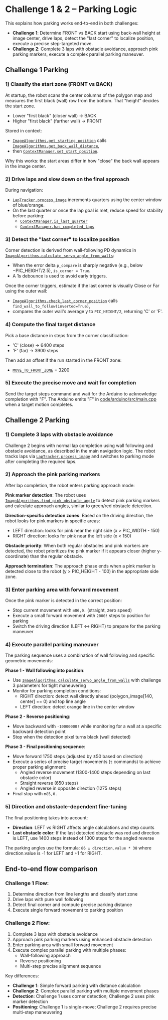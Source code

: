 # Challenge 1 & 2 – Parking Logic

This explains how parking works end-to-end in both challenges:
- **Challenge 1**: Determine FRONT vs BACK start using back-wall height at image center, drive laps, detect the "last corner" to localize position, execute a precise step-targeted move.
- **Challenge 2**: Complete 3 laps with obstacle avoidance, approach pink parking markers, execute a complex parallel parking maneuver.

## Challenge 1 Parking

### 1) Classify the start zone (FRONT vs BACK)

At startup, the robot scans the center columns of the polygon map and measures the first black (wall) row from the bottom. That "height" decides the start zone.

- Lower "first black" (closer wall) → BACK
- Higher "first black" (farther wall) → FRONT

Stored in context:
- [`ImageAlgorithms.get_starting_position`](code/XX_2025_package/classes/image_algoriths.py) calls [`ImageAlgorithms.get_back_wall_distance`](code/XX_2025_package/classes/image_algoriths.py),
- then [`ContextManager.set_start_position`](code/XX_2025_package/classes/context_manager.py).

Why this works: the start areas differ in how "close" the back wall appears in the image center.

### 2) Drive laps and slow down on the final approach

During navigation:
- [`LapTracker.process_image`](code/XX_2025_package/classes/lap_tracker.py) increments quarters using the center window of blue/orange.
- On the last quarter or once the lap goal is met, reduce speed for stability before parking:
  - [`ContextManager.is_last_quarter`](code/XX_2025_package/classes/context_manager.py)
  - [`ContextManager.has_completed_laps`](code/XX_2025_package/classes/context_manager.py)

### 3) Detect the "last corner" to localize position

Corner detection is derived from wall-following PD dynamics in
[`ImageAlgorithms.calculate_servo_angle_from_walls`](code/XX_2025_package/classes/image_algoriths.py):
- When the error delta `p_compare` is sharply negative (e.g., below −PIC_HEIGHT/2.5), `is_corner = True`.
- A 1s debounce is used to avoid early triggers.

Once the corner triggers, estimate if the last corner is visually Close or Far using the outer wall:
- [`ImageAlgorithms.check_last_corner_position`](code/XX_2025_package/classes/image_algoriths.py) calls `find_wall_to_follow(inverted=True)`,
- compares the outer wall's average y to `PIC_HEIGHT/2`, returning 'C' or 'F'.

### 4) Compute the final target distance

Pick a base distance in steps from the corner classification:
- 'C' (close) → 6400 steps
- 'F' (far)  → 3900 steps

Then add an offset if the run started in the FRONT zone:
- [`MOVE_TO_FRONT_ZONE`](code/XX_2025_package/main.py) = 3200

### 5) Execute the precise move and wait for completion

Send the target steps command and wait for the Arduino to acknowledge completion with "F".
The Arduino emits "F" in [code/arduino/src/main.cpp](code/arduino/src/main.cpp) when a target motion completes.

## Challenge 2 Parking

### 1) Complete 3 laps with obstacle avoidance

Challenge 2 begins with normal lap completion using wall following and obstacle avoidance, as described in the main navigation logic. The robot tracks laps via [`LapTracker.process_image`](code/XX_2025_package/classes/lap_tracker.py) and switches to parking mode after completing the required laps.

### 2) Approach the pink parking markers

After lap completion, the robot enters parking approach mode:

**Pink marker detection**: The robot uses [`ImageAlgorithms.find_pink_obstacle_angle`](code/XX_2025_package/classes/image_algoriths.py) to detect pink parking markers and calculate approach angles, similar to green/red obstacle detection.

**Direction-specific detection zones**: Based on the driving direction, the robot looks for pink markers in specific areas:
- LEFT direction: looks for pink near the right side (x > PIC_WIDTH - 150)
- RIGHT direction: looks for pink near the left side (x < 150)

**Obstacle priority**: When both regular obstacles and pink markers are detected, the robot prioritizes the pink marker if it appears closer (higher y-coordinate) than the regular obstacle.

**Approach termination**: The approach phase ends when a pink marker is detected close to the robot (y > PIC_HEIGHT - 100) in the appropriate side zone.

### 3) Enter parking area with forward movement

Once the pink marker is detected in the correct position:
- Stop current movement with `m86,0.` (straight, zero speed)
- Execute a small forward movement with `2000!` steps to position for parking
- Switch the driving direction (LEFT ↔ RIGHT) to prepare for the parking maneuver

### 4) Execute parallel parking maneuver

The parking sequence uses a combination of wall following and specific geometric movements:

**Phase 1 - Wall following into position**:
- Use [`ImageAlgorithms.calculate_servo_angle_from_walls`](code/XX_2025_package/classes/image_algoriths.py) with challenge 3 parameters for tight maneuvering
- Monitor for parking completion conditions:
  - RIGHT direction: detect wall directly ahead (polygon_image[140, center] == 0) and top line angle
  - LEFT direction: detect orange line in the center window

**Phase 2 - Reverse positioning**:
- Move backward with `-10000000!` while monitoring for a wall at a specific backward detection point
- Stop when the detection pixel turns black (wall detected)

**Phase 3 - Final positioning sequence**:
- Move forward 1750 steps (adjusted by ±50 based on direction)
- Execute a series of precise target movements (`t` commands) to achieve proper parking alignment:
  - Angled reverse movement (1300-1400 steps depending on last obstacle color)
  - Straight reverse (650 steps)  
  - Angled reverse in opposite direction (1275 steps)
- Final stop with `m85,0.`

### 5) Direction and obstacle-dependent fine-tuning

The final positioning takes into account:
- **Direction**: LEFT vs RIGHT affects angle calculations and step counts
- **Last obstacle color**: If the last detected obstacle was red and direction is LEFT, use 1400 steps instead of 1300 steps for the angled reverse

The parking angles use the formula: `86 ± direction.value * 38` where direction.value is -1 for LEFT and +1 for RIGHT.

## End-to-end flow comparison

### Challenge 1 Flow:
1. Determine direction from line lengths and classify start zone
2. Drive laps with pure wall following
3. Detect final corner and compute precise parking distance
4. Execute single forward movement to parking position

### Challenge 2 Flow:
1. Complete 3 laps with obstacle avoidance  
2. Approach pink parking markers using enhanced obstacle detection
3. Enter parking area with small forward movement
4. Execute complex parallel parking with multiple phases:
   - Wall-following approach
   - Reverse positioning  
   - Multi-step precise alignment sequence

Key differences:
- **Challenge 1**: Simple forward parking with distance calculation
- **Challenge 2**: Complex parallel parking with multiple movement phases
- **Detection**: Challenge 1 uses corner detection; Challenge 2 uses pink marker detection
- **Positioning**: Challenge 1 is single-move; Challenge 2 requires precise multi-step maneuvering
